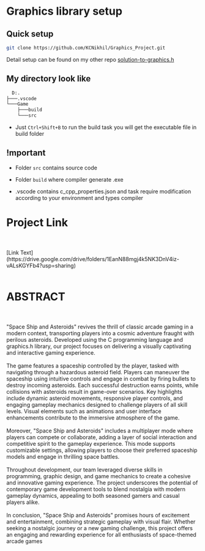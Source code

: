 # Graphics library setup

## Quick setup

```bash
git clone https://github.com/KCNikhil/Graphics_Project.git
```

Detail setup can be found on my other repo [solution-to-graphics.h](https://github.com/ullaskunder3/Solution-to-graphics.h)

## My directory look like

```cmd
  D:.
├───.vscode
└───Game
    ├───build
    └───src
```

- Just `Ctrl+Shift+B` to run the build task you will get the executable file in build folder

## !mportant

- Folder `src` contains source code

- Folder `build` where compiler generate .exe

- .vscode contains c_cpp_properties.json and task require modification according to your environment and types compiler

<h1>Project Link</h1><br><br>
[Link Text](https://drive.google.com/drive/folders/1EanN88mgj4k5NK3DnV4iz-vALsKGYFb4?usp=sharing)
<br><br>

<h1>ABSTRACT</h1>
<br><br>
"Space Ship and Asteroids" revives the thrill of classic arcade gaming in a modern context, 
transporting players into a cosmic adventure fraught with perilous asteroids. Developed using the 
C programming language and graphics.h library, our project focuses on delivering a visually 
captivating and interactive gaming experience.<br><br>
The game features a spaceship controlled by the player, tasked with navigating through a 
hazardous asteroid field. Players can maneuver the spaceship using intuitive controls and engage 
in combat by firing bullets to destroy incoming asteroids. Each successful destruction earns 
points, while collisions with asteroids result in game-over scenarios.
Key highlights include dynamic asteroid movements, responsive player controls, and engaging 
gameplay mechanics designed to challenge players of all skill levels. Visual elements such as 
animations and user interface enhancements contribute to the immersive atmosphere of the 
game.<br><br>
Moreover, "Space Ship and Asteroids" includes a multiplayer mode where players can compete 
or collaborate, adding a layer of social interaction and competitive spirit to the gameplay 
experience. This mode supports customizable settings, allowing players to choose their preferred 
spaceship models and engage in thrilling space battles.<br><br>
Throughout development, our team leveraged diverse skills in programming, graphic design, and 
game mechanics to create a cohesive and innovative gaming experience. The project 
underscores the potential of contemporary game development tools to blend nostalgia with 
modern gameplay dynamics, appealing to both seasoned gamers and casual players alike.
<br><br>In conclusion, "Space Ship and Asteroids" promises hours of excitement and entertainment, 
combining strategic gameplay with visual flair. Whether seeking a nostalgic journey or a new 
gaming challenge, this project offers an engaging and rewarding experience for all enthusiasts of 
space-themed arcade games
